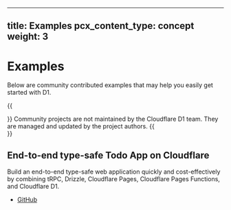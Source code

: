 
---
title: Examples 
pcx_content_type: concept
weight: 3
---

# Examples

Below are community contributed examples that may help you easily get started with D1. 

{{<Aside type="note">}}
Community projects are not maintained by the Cloudflare D1 team. They are managed and updated by the project authors.
{{</Aside>}}

## End-to-end type-safe Todo App on Cloudflare

Build an end-to-end type-safe web application quickly and cost-effectively by combining tRPC, Drizzle, Cloudflare Pages, Cloudflare Pages Functions, and Cloudflare D1.

* [GitHub](https://github.com/toyamarinyon/trpc-d1-todo)

